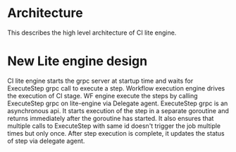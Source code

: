 # Architecture

This describes the high level architecture of CI lite engine.

# New Lite engine design

CI lite engine starts the grpc server at startup time and waits for ExecuteStep grpc call to execute a step. Workflow execution engine drives the execution of CI stage. WF engine execute the steps by calling ExecuteStep grpc on lite-engine via Delegate agent.
ExecuteStep grpc is an asynchronous api. It starts execution of the step in a separate goroutine and returns immediately after the goroutine has started. It also ensures that multiple calls to ExecuteStep with same id doesn't trigger the job multiple times but only once. After step execution is complete, it updates the status of step via delegate agent.
